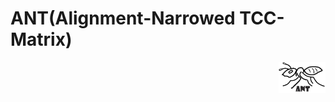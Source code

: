 ANT(Alignment-Narrowed TCC-Matrix)
=======
<div align=right><img width="75" height="50" src="https://github.com/KevinBastianYang/ANT/blob/master/Logo3.jpg"/><div/>

